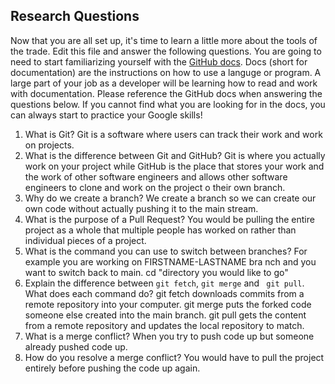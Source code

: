 ## Research Questions 

Now that you are all set up, it's time to learn a little more about the tools of the trade. Edit this file and answer the following questions. You are going to need to start familiarizing yourself with the [GitHub docs](https://docs.github.com/en). Docs (short for documentation) are the instructions on how to use a languge or program. A large part of your job as a developer will be learning how to read and work with documentation. Please reference the GitHub docs when answering the questions below. If you cannot find what you are looking for in the docs, you can always start to practice your Google skills!

1. What is Git?
 Git is a software where users can track their work 
and work on projects.
2. What is the difference between Git and GitHub?
Git is where you actually work on your project while GitHub is the 
place that stores your work and the work of other software 
engineers and allows other software engineers to clone and work on 
the project o their own branch.
 3. Why do we create a branch?
We create a branch so we can create our own code without actually 
pushing it to the main stream.
 4. What is the purpose of a Pull Request?
You would be pulling the entire project as a whole that multiple 
people has worked on rather than individual pieces of a project.
5. What is the command you can use to switch between 
branches?  For example you are working on FIRSTNAME-LASTNAME bra
nch and you want to switch back to main.
cd "directory you would like to go"
6. Explain the difference between `git fetch`, `git merge` and `
git pull`. What does each command do?
git fetch downloads commits from a remote repository into 
your computer. git merge puts the forked code someone else 
created into the main branch. git pull gets the content 
from a remote repository and updates the local repository 
to match.
 7. What is a merge conflict?
When you try to push code up but someone already pushed 
code up.
 8. How do you resolve a merge conflict?
You would have to pull the project entirely before pushing 
the code up again.
